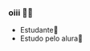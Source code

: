 ### oiii 🧑‍🎓

- Estudante🍰 
- Estudo pelo alura🧁
  [](https://gizmodo.uol.com.br/wp-content/blogs.dir/8/files/2021/02/nyan-cat.gif)
